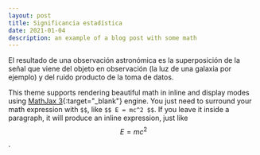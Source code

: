 ```yaml
---
layout: post
title: Significancia estadística
date: 2021-01-04 
description: an example of a blog post with some math
---
```


El resultado de una observación astronómica es la superposición de la señal que viene del objeto en observación (la luz de una galaxia por ejemplo) y del ruido producto de la toma de datos.      

This theme supports rendering beautiful math in inline and display modes using [MathJax 3](https://www.mathjax.org/){:target="\_blank"} engine. You just need to surround your math expression with `$$`, like `$$ E = mc^2 $$`. If you leave it inside a paragraph, it will produce an inline expression, just like $$ E = mc^2 $$.

